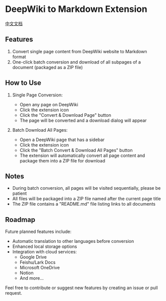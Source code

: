 # DeepWiki to Markdown Extension

[中文文档](./README.zh-CN.md)

## Features

1. Convert single page content from DeepWiki website to Markdown format
2. One-click batch conversion and download of all subpages of a document (packaged as a ZIP file)

## How to Use

1. Single Page Conversion:
   - Open any page on DeepWiki
   - Click the extension icon
   - Click the "Convert & Download Page" button
   - The page will be converted and a download dialog will appear

2. Batch Download All Pages:
   - Open a DeepWiki page that has a sidebar
   - Click the extension icon
   - Click the "Batch Convert & Download All Pages" button
   - The extension will automatically convert all page content and package them into a ZIP file for download

## Notes

- During batch conversion, all pages will be visited sequentially, please be patient
- All files will be packaged into a ZIP file named after the current page title
- The ZIP file contains a "README.md" file listing links to all documents

## Roadmap

Future planned features include:

- Automatic translation to other languages before conversion
- Enhanced local storage options
- Integration with cloud services:
  - Google Drive
  - Feishu/Lark Docs
  - Microsoft OneDrive
  - Notion
  - And more...

Feel free to contribute or suggest new features by creating an issue or pull request.

